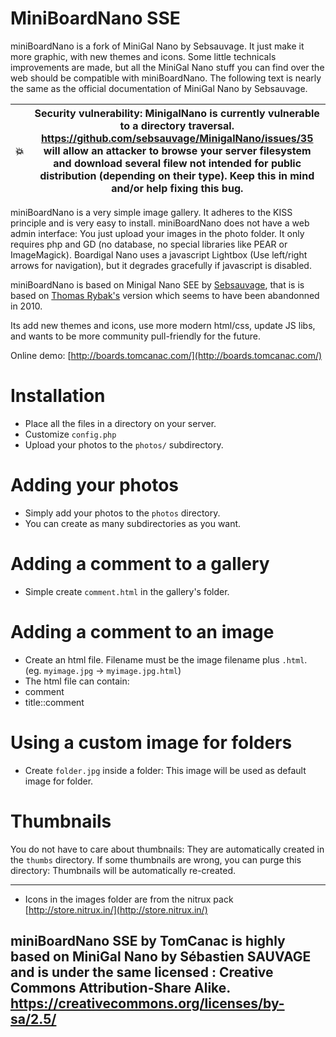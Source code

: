 MiniBoardNano SSE
================

miniBoardNano is a fork of MiniGal Nano by Sebsauvage. It just make it more graphic, with new themes and icons. Some little technicals improvements are made, but all the MiniGal Nano stuff you can find over the web should be compatible with miniBoardNano. The following text is nearly the same as the official documentation of MiniGal Nano by Sebsauvage.

| 💥 |  Security vulnerability: MinigalNano is currently vulnerable to a directory traversal. https://github.com/sebsauvage/MinigalNano/issues/35 will allow an attacker to browse your server filesystem and download several filew not intended for public distribution (depending on their type). Keep this in mind and/or help fixing this bug.        |
|---------|---------|


miniBoardNano is a very simple image gallery. It adheres to the KISS principle and is very easy to install. miniBoardNano does not have a web admin interface: You just upload your images in the photo folder. It only requires php and GD (no database, no special libraries like PEAR or ImageMagick).
Boardigal Nano uses a javascript Lightbox (Use left/right arrows for navigation), but it degrades gracefully if javascript is disabled.

miniBoardNano is based on Minigal Nano SEE by [Sebsauvage](https://github.com/sebsauvage/MinigalNano), that is is based on [Thomas Rybak's](http://www.minigal.dk/minigal-nano.html) version which seems to have been abandonned in 2010.

Its add new themes and icons, use more modern html/css, update JS libs, and wants to be more community pull-friendly for the future.

Online demo: [http://boards.tomcanac.com/](http://boards.tomcanac.com/)

Installation
============

* Place all the files in a directory on your server.
* Customize `config.php`
* Upload your photos to the `photos/` subdirectory.

Adding your photos
==================

* Simply add your photos to the `photos` directory.
* You can create as many subdirectories as you want.

Adding a comment to a gallery
=============================

* Simple create `comment.html` in the gallery's folder.

Adding a comment to an image
============================

* Create an html file. Filename must be the image filename plus `.html`. (eg. `myimage.jpg` → `myimage.jpg.html`)
* The html file can contain:
 * comment
 * title::comment

Using a custom image for folders
================================

* Create `folder.jpg` inside a folder: This image will be used as default image for folder.


Thumbnails
=========

You do not have to care about thumbnails: They are automatically created in the `thumbs` directory.
If some thumbnails are wrong, you can purge this directory: Thumbnails will be automatically re-created.

--------------------------------------------------

* Icons in the images folder are from the nitrux pack [http://store.nitrux.in/](http://store.nitrux.in/)

miniBoardNano SSE by TomCanac is **highly** based on MiniGal Nano by Sébastien SAUVAGE  and is under the same licensed : Creative Commons Attribution-Share Alike.
https://creativecommons.org/licenses/by-sa/2.5/
--------------------------------------------------

